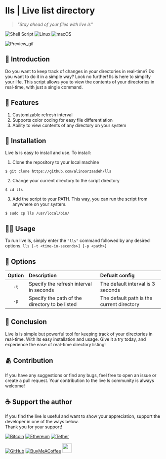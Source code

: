# lls | Live list directory

> *"Stay ahead of your files with live ls"*

![Shell Script](https://img.shields.io/badge/shell_script-%23121011.svg?style=for-the-badge&logo=gnu-bash&logoColor=white)
![Linux](https://img.shields.io/badge/Linux-FCC624?style=for-the-badge&logo=linux&logoColor=black)
![macOS](https://img.shields.io/badge/mac%20os-000000?style=for-the-badge&logo=macos&logoColor=F0F0F0)

![Preview_gif](https://github.com/alinoorzaadeh/lls/assets/images/preview.gif)

## 📖 Introduction
Do you want to keep track of changes in your directories in real-time? Do you want to do it in a simple way? Look no further! lls is here to simplify your life. This script allows you to view the contents of your directories in real-time, with just a single command.

## 🔧 Features
  1. Customizable refresh interval
  2. Supports color coding for easy file differentiation
  3. Ability to view contents of any directory on your system

## 🐧 Installation
Live ls is easy to install and use. To install:

1. Clone the repository to your local machine

```shell
$ git clone https://github.com/alinoorzaadeh/lls
```

2. Change your current directory to the script directory

```shell
$ cd lls
```

3. Add the script to your PATH. This way, you can run the script from anywhere on your system.

```shell
$ sudo cp lls /usr/local/bin/
```

## 🧑‍💻 Usage
To run live ls, simply enter the `"lls"` command followed by any desired options. ``` lls [-t <time-in-seconds>] [-p <path>] ```

## 🔣 Options

| Option | Description | Defualt config |
|  :---: |    :---     |      :---      |
| `-t` | Specify the refresh interval in seconds |  The default interval is 3 seconds |
| `-p` | Specify the path of the directory to be listed | The default path is the current directory |

## 📜 Conclusion
Live ls is simple but powerful tool for keeping track of your directories in real-time. With its easy installation and usage. Give it a try today, and experience the ease of real-time directory listing!

## 🫂 Contribution
If you have any suggestions or find any bugs, feel free to open an issue or create a pull request. Your contribution to the live ls community is always welcome!

## ☕ Support the author
If you find the live ls useful and want to show your appreciation, support the developer in one of the ways below.<br>Thank you for your support!

<a href="https://link.trustwallet.com/send?coin=0&address=bc1qh27evgcwnwndt9dh66tuf63sskd0w2k2043txz">![Bitcoin](https://img.shields.io/badge/Bitcoin-000?style=for-the-badge&logo=bitcoin&logoColor=white)</a>
<a href="https://link.trustwallet.com/send?coin=60&address=0x5EabD1d1e22b98f27659438c7Fbb98b14dbaD2ca">![Ethereum](https://img.shields.io/badge/Ethereum-3C3C3D?style=for-the-badge&logo=Ethereum&logoColor=white)</a>
<a href="https://link.trustwallet.com/send?coin=60&address=0x5EabD1d1e22b98f27659438c7Fbb98b14dbaD2ca&token_id=0xdAC17F958D2ee523a2206206994597C13D831ec7">![Tether](https://img.shields.io/badge/tether-168363?style=for-the-badge&logo=tether&logoColor=white)</a>

<a href="https://github.com/alinoorzaadeh/">![GitHub](https://img.shields.io/badge/github-%23121011.svg?style=for-the-badge&logo=github&logoColor=white)</a>
<a href="https://www.buymeacoffee.com/alinoorzaadeh">![BuyMeACoffee](https://img.shields.io/badge/Buy%20Me%20a%20Coffee-ffdd00?style=for-the-badge&logo=buy-me-a-coffee&logoColor=black)</a>
<a href="https://www.coffeebede.com/alinoorzaadeh"><img src="https://coffeebede.ir/DashboardTemplateV2/app-assets/images/banner/default-yellow.svg" height="30px"></a>